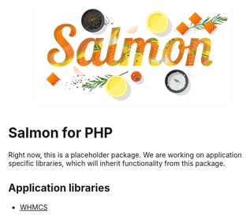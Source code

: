 <p align="center"><img src="./assets/images/salmon_splash.svg" alt="Salmon splash image" width="80%" /></p>

# Salmon for PHP
Right now, this is a placeholder package. We are working on application specific libraries, which will inherit functionality from this package.

## Application libraries
* [WHMCS](https://github.com/grizzlyware/salmon-whmcs)